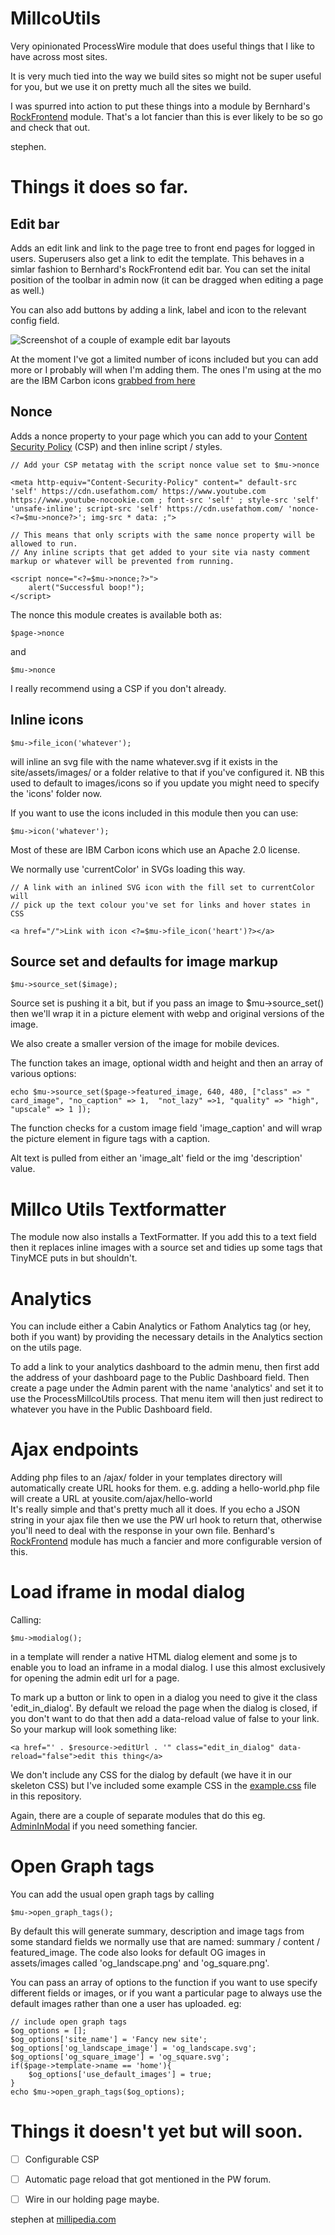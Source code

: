 # MillcoUtils

Very opinionated ProcessWire module that does useful things that I like to have across most sites. 

It is very much tied into the way we build sites so might not be super useful for you, but we use it on pretty much all the sites we build.

I was spurred into action to put these things into a module by Bernhard's [RockFrontend](https://processwire.com/modules/rock-frontend/) module. That's a lot fancier than this is ever likely to be so go and check that out.

stephen.

# Things it does so far.

## Edit bar

Adds an edit link and link to the page tree to front end pages for logged in users. Superusers also get a link to edit the template. This behaves in a simlar fashion to Bernhard's RockFrontend edit bar. You can set the inital position of the toolbar in admin now (it can be dragged when editing a page as well.)

You can also add buttons by adding a link, label and icon to the relevant config field. 

![Screenshot of a couple of example edit bar layouts](edit_bar_examples.png)

At the moment I've got a limited number of icons included but you can add more or I probably will when I'm adding them. The ones I'm using at the mo are the IBM Carbon icons [grabbed from here](https://icon-sets.iconify.design/carbon/)   

## Nonce

Adds a nonce property to your page which you can add to your [Content Security Policy](https://developer.mozilla.org/en-US/docs/Web/HTTP/CSP) (CSP) and then inline script / styles.

    // Add your CSP metatag with the script nonce value set to $mu->nonce  

	<meta http-equiv="Content-Security-Policy" content=" default-src  'self' https://cdn.usefathom.com/ https://www.youtube.com https://www.youtube-nocookie.com ; font-src 'self' ; style-src 'self' 'unsafe-inline'; script-src 'self' https://cdn.usefathom.com/ 'nonce-<?=$mu->nonce?>'; img-src * data: ;">

	// This means that only scripts with the same nonce property will be allowed to run. 
	// Any inline scripts that get added to your site via nasty comment markup or whatever will be prevented from running.  

	<script nonce="<?=$mu->nonce;?>">
		alert("Successful boop!");
	</script>

The nonce this module creates is available both as:

	$page->nonce

and

	$mu->nonce

I really recommend using a CSP if you don't already.

## Inline icons

	$mu->file_icon('whatever');

will inline an svg file with the name whatever.svg if it exists in the site/assets/images/ or a folder relative to that if you've configured it. NB this used to default to images/icons so if you update you might need to specify the 'icons' folder now.

If you want to use the icons included in this module then you can use:

	$mu->icon('whatever');

Most of these are IBM Carbon icons which use an Apache 2.0 license.
 
We normally use 'currentColor' in SVGs loading this way.

	// A link with an inlined SVG icon with the fill set to currentColor will
	// pick up the text colour you've set for links and hover states in CSS  

	<a href="/">Link with icon <?=$mu->file_icon('heart')?></a>

## Source set and defaults for image markup

	$mu->source_set($image);

Source set is pushing it a bit, but if you pass an image to $mu->source_set() then we'll wrap it in a picture element with webp and original versions of the image. 

We also create a smaller version of the image for mobile devices.

The function takes an image, optional width and height and then an array of various options:

	echo $mu->source_set($page->featured_image, 640, 480, ["class" => " card_image", "no_caption" => 1,  "not_lazy" =>1, "quality" => "high", "upscale" => 1 ]);

The function checks for a custom image field 'image_caption' and will wrap the picture element in figure tags with a caption.

Alt text is pulled from either an 'image_alt' field or the img 'description' value.

# Millco Utils Textformatter

The module now also installs a TextFormatter. If you add this to a text field then it replaces inline images with a source set and tidies up some tags that TinyMCE puts in but shouldn't.

# Analytics

You can include either a Cabin Analytics or Fathom Analytics tag (or hey, both if you want) by providing the necessary details in the Analytics section on the utils page.

To add a link to your analytics dashboard to the admin menu, then first add the address of your dashboard page to the Public Dashboard field. Then create a page under the Admin parent with the name 'analytics' and set it to use the ProcessMillcoUtils process. That menu item will then just redirect to whatever you have in the Public Dashboard field.

# Ajax endpoints

Adding php files to an /ajax/ folder in your templates directory will automatically create URL hooks for them. e.g. adding a hello-world.php file will create a URL at yousite.com/ajax/hello-world  
It's really simple and that's pretty much all it does. If you echo a JSON string in your ajax file then we use the PW url hook to return that, otherwise you'll need to deal with the response in your own file.
Benhard's [RockFrontend](https://processwire.com/modules/rock-frontend/) module has much a fancier and more configurable version of this.

# Load iframe in modal dialog

Calling:

	$mu->modialog();

in a template will render a native HTML dialog element and some js to enable you to load an inframe in a modal dialog. 
I use this almost exclusively for opening the admin edit url for a page.

To mark up a button or link to open in a dialog you need to give it the class 'edit_in_dialog'. By default we reload the page when the dialog is closed, if you don't want to do that then add a data-reload value of false to your link. So your markup will look something like:

	<a href="' . $resource->editUrl . '" class="edit_in_dialog" data-reload="false">edit this thing</a>

We don't include any CSS for the dialog by default (we have it in our skeleton CSS) but I've included some example CSS in the [example.css](example.css) file in this repository.

Again, there are a couple of separate modules that do this  eg. [AdminInModal](https://github.com/MetaTunes/AdminInModal) if you need something fancier.

# Open Graph tags

You can add the usual open graph tags by calling

	$mu->open_graph_tags();

By default this will generate summary, description and image tags from some standard fields we normally use that are named: summary / content / featured_image.
The code also looks for default OG images in assets/images called 'og_landscape.png' and 'og_square.png'. 

You can pass an array of options to the function if you want to use specify different fields or images, or if you want a particular page to always use the default images rather than one a user has uploaded. eg:


	// include open graph tags
	$og_options = [];
	$og_options['site_name'] = 'Fancy new site';
	$og_options['og_landscape_image'] = 'og_landscape.svg';
	$og_options['og_square_image'] = 'og_square.svg';
	if($page->template->name == 'home'){
		$og_options['use_default_images'] = true;
	}
	echo $mu->open_graph_tags($og_options);

	
# Things it doesn't yet but will soon.	

- [ ] Configurable CSP
- [ ] Automatic page reload that got mentioned in the PW forum.
- [ ] Wire in our holding page maybe.


stephen at [millipedia.com](https://millipedia.com)